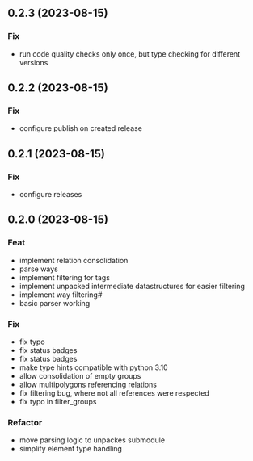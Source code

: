## 0.2.3 (2023-08-15)

### Fix

- run code quality checks only once, but type checking for different versions

## 0.2.2 (2023-08-15)

### Fix

- configure publish on created release

## 0.2.1 (2023-08-15)

### Fix

- configure releases

## 0.2.0 (2023-08-15)

### Feat

- implement relation consolidation
- parse ways
- implement filtering for tags
- implement unpacked intermediate datastructures for easier filtering
- implement way filtering#
- basic parser working

### Fix

- fix typo
- fix status badges
- fix status badges
- make type hints compatible with python 3.10
- allow consolidation of empty groups
- allow multipolygons referencing relations
- fix filtering bug, where not all references were respected
- fix typo in filter_groups

### Refactor

- move parsing logic to unpackes submodule
- simplify element type handling
